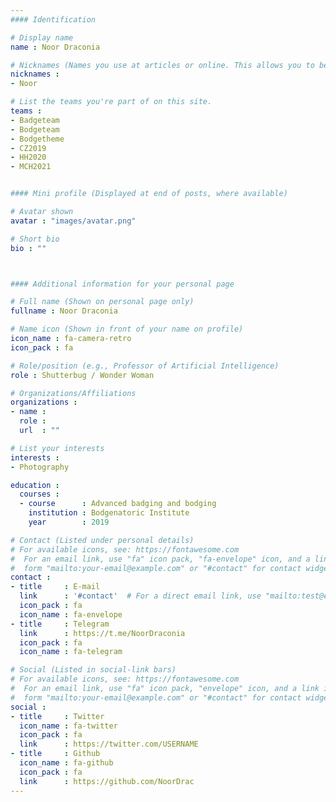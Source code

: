 ```yaml
---
#### Identification

# Display name
name : Noor Draconia

# Nicknames (Names you use at articles or online. This allows you to be linked at articles.)
nicknames :
- Noor

# List the teams you're part of on this site.
teams :
- Badgeteam
- Bodgeteam
- Bodgetheme
- CZ2019
- HH2020
- MCH2021


#### Mini profile (Displayed at end of posts, where available)

# Avatar shown
avatar : "images/avatar.png"

# Short bio
bio : ""



#### Additional information for your personal page

# Full name (Shown on personal page only)
fullname : Noor Draconia

# Name icon (Shown in front of your name on profile)
icon_name : fa-camera-retro
icon_pack : fa

# Role/position (e.g., Professor of Artificial Intelligence)
role : Shutterbug / Wonder Woman

# Organizations/Affiliations
organizations :
- name :
  role :
  url  : ""

# List your interests
interests :
- Photography

education :
  courses :
  - course      : Advanced badging and bodging
    institution : Bodgenatoric Institute
    year        : 2019

# Contact (Listed under personal details)
# For available icons, see: https://fontawesome.com
#  For an email link, use "fa" icon pack, "fa-envelope" icon, and a link in the
#  form "mailto:your-email@example.com" or "#contact" for contact widget.
contact :
- title     : E-mail
  link      : '#contact'  # For a direct email link, use "mailto:test@example.org".
  icon_pack : fa
  icon_name : fa-envelope
- title     : Telegram
  link      : https://t.me/NoorDraconia
  icon_pack : fa
  icon_name : fa-telegram

# Social (Listed in social-link bars)
# For available icons, see: https://fontawesome.com
#  For an email link, use "fa" icon pack, "envelope" icon, and a link in the
#  form "mailto:your-email@example.com" or "#contact" for contact widget.
social :
- title     : Twitter
  icon_name : fa-twitter
  icon_pack : fa
  link      : https://twitter.com/USERNAME
- title     : Github
  icon_name : fa-github
  icon_pack : fa
  link      : https://github.com/NoorDrac
---
```

